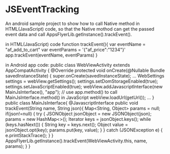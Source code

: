 # JSEventTracking


An android sample project to show how to call Native method in HTML(JavaScript) code, so that the Native mothod can get the passed event data and call AppsFlyerLib.getInstance().trackEvent().

in HTML(JavaScript) code
function trackEvent(){
    var eventName = "af_add_to_cart"
    var eventParams = '{"af_price":"1234"}'
    app.trackEvent(eventName, eventParams)
}

in Android app code:
public class WebViewActivity extends AppCompatActivity {
    @Override
    protected void onCreate(@Nullable Bundle savedInstanceState) {
        super.onCreate(savedInstanceState);
...
        WebSettings settings = webView.getSettings();
        settings.setDomStorageEnabled(true);
        settings.setJavaScriptEnabled(true);
        webView.addJavascriptInterface(new MainJsInterface(), "app"); // use app.method() to call MainJsInterface.method() in JavaScript
        webView.loadUrl(getUrl());
...
    }
public class MainJsInterface{
    @JavascriptInterface
    public void trackEvent(String name, String json){
        Map<String, Object> params = null;
        if(json!=null) {
            try {
                JSONObject jsonObject = new JSONObject(json);
                params = new HashMap<>();
                Iterator<String> keys = jsonObject.keys();
                while (keys.hasNext()) {
                    String key = keys.next();
                    Object value = jsonObject.opt(key);
                    params.put(key, value);
                }
            } catch (JSONException e) {
                e.printStackTrace();
            }
        }
        AppsFlyerLib.getInstance().trackEvent(WebViewActivity.this, name, params);
    }
}

